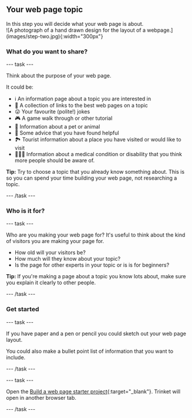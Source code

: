 ## Your web page topic
 
<div style="display: flex; flex-wrap: wrap">
<div style="flex-basis: 200px; flex-grow: 1; margin-right: 15px;">
In this step you will decide what your web page is about.
</div>
<div>
![A photograph of a hand drawn design for the layout of a webpage.](images/step-two.jpg){:width="300px"}
</div>
</div>

### What do you want to share?

--- task ---

Think about the purpose of your web page.

It could be:

+ ℹ️ An information page about a topic you are interested in
+ 🔗 A collection of links to the best web pages on a topic
+ 😜 Your favourite (polite!) jokes
+ 🎮 A game walk through or other tutorial
+ 🐙 Information about a pet or animal
+ 💬 Some advice that you have found helpful
+ 🏞️ Tourist information about a place you have visited or would like to visit
+ 👩🏿‍🦼 Information about a medical condition or disability that you think more people should be aware of. 

**Tip:** Try to choose a topic that you already know something about. This is so you can spend your time building your web page, not researching a topic.

--- /task ---

### Who is it for?

--- task ---

Who are you making your web page for? It's useful to think about the kind of visitors you are making your page for. 

+ How old will your visitors be? 
+ How much will they know about your topic? 
+ Is the page for other experts in your topic or is is for beginners? 

**Tip:** If you're making a page about a topic you know lots about, make sure you explain it clearly to other people.

--- /task ---

### Get started

--- task ---

If you have paper and a pen or pencil you could sketch out your web page layout. 

You could also make a bullet point list of information that you want to include. 

--- /task ---

--- task ---

Open the [Build a web page starter project](https://trinket.io/library/trinkets/a61473a691){:target="_blank"}. Trinket will open in another browser tab.

--- /task ---
